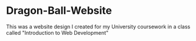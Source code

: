# Dragon-Ball-Website
This was a website design I created for my University coursework in a class called "Introduction to Web Development"
